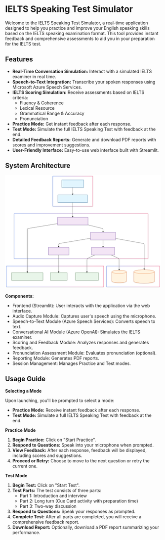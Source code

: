 # IELTS Speaking Test Simulator

Welcome to the IELTS Speaking Test Simulator, a real-time application designed to help you practice and improve your English speaking skills based on the IELTS speaking examination format. This tool provides instant feedback and comprehensive assessments to aid you in your preparation for the IELTS test.

## Features

- **Real-Time Conversation Simulation:** Interact with a simulated IELTS examiner in real time.
- **Speech-to-Text Integration:** Transcribe your spoken responses using Microsoft Azure Speech Services.
- **IELTS Scoring Simulation:** Receive assessments based on IELTS criteria:
  - Fluency & Coherence
  - Lexical Resource
  - Grammatical Range & Accuracy
  - Pronunciation
- **Practice Mode:** Get instant feedback after each response.
- **Test Mode:** Simulate the full IELTS Speaking Test with feedback at the end.
- **Detailed Feedback Reports:** Generate and download PDF reports with scores and improvement suggestions.
- **User-Friendly Interface:** Easy-to-use web interface built with Streamlit.

## System Architecture

![System Architecture](docs/diagrams/System_Architecture.svg)

**Components:**

- Frontend (Streamlit): User interacts with the application via the web interface.
- Audio Capture Module: Captures user's speech using the microphone.
- Speech-to-Text Module (Azure Speech Services): Converts speech to text.
- Conversational AI Module (Azure OpenAI): Simulates the IELTS examiner.
- Scoring and Feedback Module: Analyzes responses and generates feedback.
- Pronunciation Assessment Module: Evaluates pronunciation (optional).
- Reporting Module: Generates PDF reports.
- Session Management: Manages Practice and Test modes.

## Usage Guide

**Selecting a Mode**

Upon launching, you'll be prompted to select a mode:

- **Practice Mode:** Receive instant feedback after each response.
- **Test Mode:** Simulate a full IELTS Speaking Test with feedback at the end.

**Practice Mode**

1. **Begin Practice:** Click on "Start Practice".
2. **Respond to Questions:** Speak into your microphone when prompted.
3. **View Feedback:** After each response, feedback will be displayed, including scores and suggestions.
4. **Proceed or Retry:** Choose to move to the next question or retry the current one.

**Test Mode**

1. **Begin Test:** Click on "Start Test".
2. **Test Parts:** The test consists of three parts:
   - Part 1: Introduction and interview
   - Part 2: Long turn (Cue Card activity with preparation time)
   - Part 3: Two-way discussion
3. **Respond to Questions:** Speak your responses as prompted.
4. **Complete Test:** After all parts are completed, you will receive a comprehensive feedback report.
5. **Download Report:** Optionally, download a PDF report summarizing your performance.
